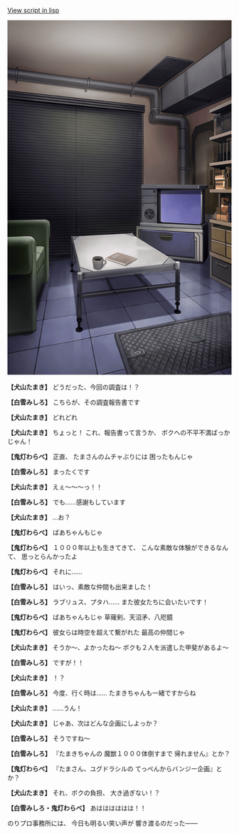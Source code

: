 [View script in lisp](../scripts/202208060.txt)

![masamune_room.png](../images/backgrounds/masamune_room.png)

**【犬山たまき】**
どうだった、今回の調査は！？

**【白雪みしろ】**
こちらが、その調査報告書です

**【犬山たまき】**
どれどれ

**【犬山たまき】**
ちょっと！
これ、報告書って言うか、
ボクへの不平不満ばっかじゃん！

**【鬼灯わらべ】**
正直、
たまさんのムチャぶりには
困ったもんじゃ

**【白雪みしろ】**
まったくです

**【犬山たまき】**
えぇ～～～っ！！

**【白雪みしろ】**
でも……感謝もしています

**【犬山たまき】**
…お？

**【鬼灯わらべ】**
ばあちゃんもじゃ

**【鬼灯わらべ】**
１０００年以上も生きてきて、
こんな素敵な体験ができるなんて、
思っとらんかったよ

**【鬼灯わらべ】**
それに……

**【白雪みしろ】**
はいっ、素敵な仲間も出来ました！

**【白雪みしろ】**
ラブリュス、プタハ……
また彼女たちに会いたいです！

**【鬼灯わらべ】**
ばあちゃんもじゃ
草薙剣、天沼矛、八咫鏡

**【鬼灯わらべ】**
彼女らは時空を超えて繋がれた
最高の仲間じゃ

**【犬山たまき】**
そうか～、よかったね～
ボクも２人を派遣した甲斐があるよ～

**【白雪みしろ】**
ですが！！

**【犬山たまき】**
！？

**【白雪みしろ】**
今度、行く時は……
たまきちゃんも一緒ですからね

**【犬山たまき】**
……うん！

**【犬山たまき】**
じゃあ、次はどんな企画にしよっか？

**【白雪みしろ】**
そうですね～

**【白雪みしろ】**
『たまきちゃんの
魔獣１０００体倒すまで
帰れません』とか？

**【鬼灯わらべ】**
『たまさん、ユグドラシルの
てっぺんからバンジー企画』とか？

**【犬山たまき】**
それ、ボクの負担、
大き過ぎない！？

**【白雪みしろ・鬼灯わらべ】**
あはははははは！！

のりプロ事務所には、
今日も明るい笑い声が
響き渡るのだった――
